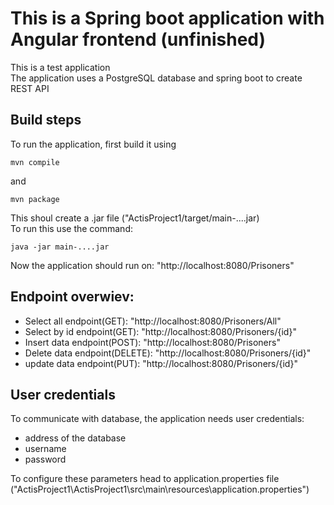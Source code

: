 # This is a Spring boot application with Angular frontend (unfinished)
This is a test application \
The application uses a PostgreSQL database and spring boot to create REST API 


## Build steps

To run the application, first build it using 

	mvn compile

 and

 	mvn package

  This shoul create a .jar file ("ActisProject1/target/main-....jar) \
  To run this use the command:

  	java -jar main-....jar

Now the application should run on: "http://localhost:8080/Prisoners"

## Endpoint overwiev:

<ul>
  <li>Select all endpoint(GET): "http://localhost:8080/Prisoners/All"</li>
  <li>Select by id endpoint(GET): "http://localhost:8080/Prisoners/{id}"</li>
  <li>Insert data endpoint(POST): "http://localhost:8080/Prisoners"</li>
  <li>Delete data endpoint(DELETE): "http://localhost:8080/Prisoners/{id}"</li>
  <li>update data endpoint(PUT): "http://localhost:8080/Prisoners/{id}"</li>
</ul>

## User credentials
To communicate with database, the application needs user credentials: 
<ul>
  <li>address of the database</li>
  <li>username</li>
  <li>password</li>
</ul>
To configure these parameters head to application.properties file ("ActisProject1\ActisProject1\src\main\resources\application.properties")
